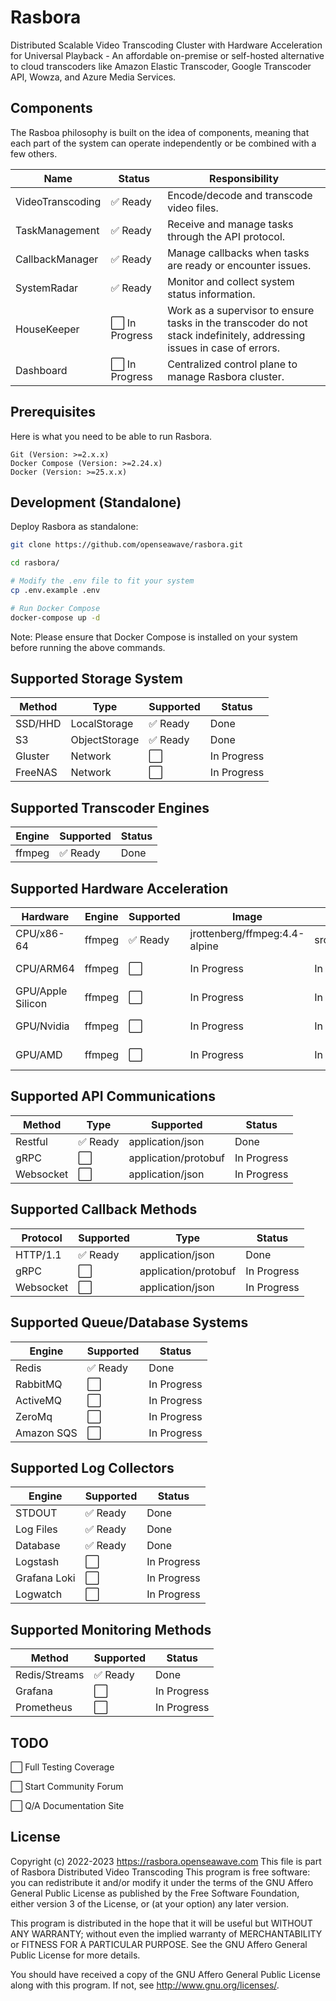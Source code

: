 # Rasbora

Distributed Scalable Video Transcoding Cluster with Hardware Acceleration for Universal Playback - An affordable on-premise or self-hosted alternative to cloud transcoders like Amazon Elastic Transcoder, Google Transcoder API, Wowza, and Azure Media Services.

## Components

The Rasboa philosophy is built on the idea of components, meaning that each part of the system can operate independently or be combined with a few others.

| Name              | Status     | Responsibility                                           |
|-------------------|------------|----------------------------------------------------------|
| VideoTranscoding  | ✅ Ready   | Encode/decode and transcode video files.                 |
| TaskManagement   | ✅ Ready   | Receive and manage tasks through the API protocol.        |
| CallbackManager   | ✅ Ready   | Manage callbacks when tasks are ready or encounter issues.|
| SystemRadar       | ✅ Ready   | Monitor and collect system status information.           |
| HouseKeeper       | ⬜️ In Progress | Work as a supervisor to ensure tasks in the transcoder do not stack indefinitely, addressing issues in case of errors. |
| Dashboard | ⬜️ In Progress | Centralized control plane to manage Rasbora cluster.  |

## Prerequisites

Here is what you need to be able to run Rasbora.

    Git (Version: >=2.x.x)
    Docker Compose (Version: >=2.24.x)
    Docker (Version: >=25.x.x)

## Development (Standalone)

Deploy Rasbora as standalone:

```bash
git clone https://github.com/openseawave/rasbora.git

cd rasbora/

# Modify the .env file to fit your system
cp .env.example .env

# Run Docker Compose
docker-compose up -d
```

Note: Please ensure that Docker Compose is installed on your system before running the above commands.

## Supported Storage System

| Method     | Type | Supported |Status|
|--------------|-----------|-------|----|
| SSD/HHD     | LocalStorage |✅  Ready       |Done  |
| S3     | ObjectStorage |✅  Ready        |Done  |
| Gluster    | Network | ⬜️ | In Progress |
| FreeNAS | Network| ⬜️ | In Progress |

## Supported Transcoder Engines

| Engine     | Supported |Status|
|--------------|-----------|-------|
| ffmpeg     | ✅  Ready        |Done  |

## Supported Hardware Acceleration

| Hardware     |Engine |Supported| Image | Handler | Status |
|--------------|-------|---------|-------|---------|--------|
| CPU/x86-64| ffmpeg | ✅  Ready|jrottenberg/ffmpeg:4.4-alpine | src/videotranscoder/handlers/default.handler | Done |
| CPU/ARM64 | ffmpeg | ⬜️ | In Progress| In Progress | In Progress |
| GPU/Apple Silicon| ffmpeg | ⬜️ | In Progress | In Progress | In Progress |
| GPU/Nvidia| ffmpeg | ⬜️ | In Progress | In Progress | In Progress |
| GPU/AMD| ffmpeg| ⬜️ | In Progress |  In Progress | In Progress|

## Supported API Communications

| Method     | Type | Supported |Status|
|--------------|-----------|-------|----|
| Restful     | ✅  Ready| application/json        |Done  |
| gRPC         | ⬜️        | application/protobuf |In Progress  |
| Websocket    | ⬜️        | application/json |In Progress  |

## Supported Callback Methods

| Protocol     | Supported | Type |Status|
|--------------|-----------|------|-------|
| HTTP/1.1     | ✅  Ready      | application/json |Done  |
| gRPC         | ⬜️        | application/protobuf |In Progress |
| Websocket    | ⬜️        | application/json |In Progress  |

## Supported Queue/Database Systems

| Engine     | Supported |Status|
|--------------|-----------|-------|
| Redis     | ✅  Ready       |Done  |
| RabbitMQ  | ⬜️        |In Progress|
| ActiveMQ  | ⬜️ |In Progress|
| ZeroMq | ⬜️ |In Progress|
| Amazon SQS| ⬜️ |In Progress|

## Supported Log Collectors

| Engine     | Supported |Status|
|--------------|-----------|-------|
| STDOUT     | ✅   Ready      |Done  |
| Log Files  | ✅  Ready     |Done|
| Database | ✅   Ready    |Done|
| Logstash | ⬜️ |In Progress|
| Grafana Loki| ⬜️ |In Progress|
| Logwatch | ⬜️ |In Progress|

## Supported Monitoring Methods

| Method    | Supported |Status|
|--------------|-----------|-------|
| Redis/Streams|✅   Ready      |Done  |
| Grafana   | ⬜️ |In Progress|
| Prometheus| ⬜️ |In Progress|

## TODO

⬜️ Full Testing Coverage

⬜️ Start Community Forum

⬜️ Q/A Documentation Site

## License

Copyright (c) 2022-2023 https://rasbora.openseawave.com
This file is part of Rasbora Distributed Video Transcoding
This program is free software: you can redistribute it and/or modify
it under the terms of the GNU Affero General Public License as published by
the Free Software Foundation, either version 3 of the License, or
(at your option) any later version.

This program is distributed in the hope that it will be useful
but WITHOUT ANY WARRANTY; without even the implied warranty of
MERCHANTABILITY or FITNESS FOR A PARTICULAR PURPOSE.  See the
GNU Affero General Public License for more details.

You should have received a copy of the GNU Affero General Public License
along with this program.  If not, see <http://www.gnu.org/licenses/>.
